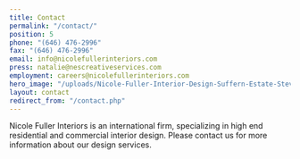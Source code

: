 ```yaml
---
title: Contact
permalink: "/contact/"
position: 5
phone: "(646) 476-2996"
fax: "(646) 476-2996"
email: info@nicolefullerinteriors.com
press: natalie@nescreativeservices.com
employment: careers@nicolefullerinteriors.com
hero_image: "/uploads/Nicole-Fuller-Interior-Design-Suffern-Estate-Steven-Klein-horses-photgraphy-white-bedroom1.jpg"
layout: contact
redirect_from: "/contact.php"
---
```


Nicole Fuller Interiors is an international firm, specializing in high end residential and commercial interior design. Please contact us for more information about our design services.
